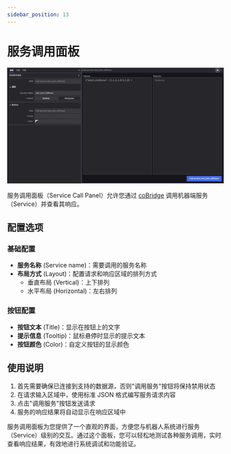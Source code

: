 ```yaml
---
sidebar_position: 13
---
```


# 服务调用面板

![viz-13-1.png](../img/viz-13-1.png)

服务调用面板（Service Call Panel）允许您通过 [coBridge](https://github.com/coscene-io/coBridge) 调用机器端服务（Service）并查看其响应。

## 配置选项

### 基础配置

- **服务名称** (Service name)：需要调用的服务名称
- **布局方式** (Layout)：配置请求和响应区域的排列方式
  - 垂直布局 (Vertical)：上下排列
  - 水平布局 (Horizontal)：左右排列

### 按钮配置

- **按钮文本** (Title)：显示在按钮上的文字
- **提示信息** (Tooltip)：鼠标悬停时显示的提示文本
- **按钮颜色** (Color)：自定义按钮的显示颜色

## 使用说明

1. 首先需要确保已连接到支持的数据源，否则"调用服务"按钮将保持禁用状态
2. 在请求输入区域中，使用标准 JSON 格式编写服务请求内容
3. 点击"调用服务"按钮发送请求
4. 服务的响应结果将自动显示在响应区域中

服务调用面板为您提供了一个直观的界面，方便您与机器人系统进行服务（Service）级别的交互。通过这个面板，您可以轻松地测试各种服务调用，实时查看响应结果，有效地进行系统调试和功能验证。

